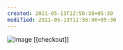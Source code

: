 ```yaml
---
created: 2021-05-13T12:56:38+05:30
modified: 2021-05-13T12:56:46+05:30
---
```


![Image](./image_picker3297589252936339747.jpg)
[[checkout]]